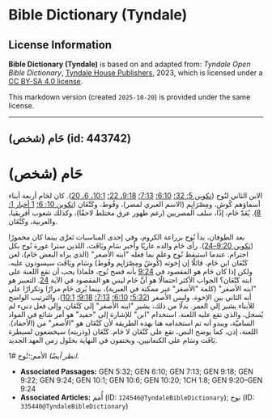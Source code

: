 # Bible Dictionary (Tyndale)

## License Information

**Bible Dictionary (Tyndale)** is based on and adapted from: _Tyndale Open Bible Dictionary_, [Tyndale House Publishers](https://tyndaleopenresources.com/), 2023, which is licensed under a [CC BY-SA 4.0 license](https://creativecommons.org/licenses/by-sa/4.0/legalcode.en).

This markdown version (created `2025-10-20`) is provided under the same license.



--------------------------------

## حَام (شخص) (id: 443742)

حَام (شخص)
==========

الابن الثاني لنُوح ([تكوين 5: 32؛](https://ref.ly/Gen5:32) [6:10؛](https://ref.ly/Gen6:10) [7:13؛](https://ref.ly/Gen7:13) [9:18، 22؛](https://ref.ly/Gen9:18,Gen9:22) [10:1، 6، 20](https://ref.ly/Gen10:1,Gen10:6,Gen10:20)). كان لحَام أربعة أبناء أسماؤهم كُوش، ومِصْرَايِم (الاسم العبري لمصر)، وفُوط، وكَنْعَان ([تكوين 10: 6؛](https://ref.ly/Gen10:6) [1 أخبار 1: 8](https://ref.ly/1Chr1:8)). يُعَدّ حَام، إذًا، سلف المصريين (رغم ظهور عرق مختلط لاحقًا)، وكذلك شعوب أفريقيا، والعربية، وكَنْعَان.

بعد الطوفان، بدأ نُوح بزراعة الكروم، وفي إحدى المناسبات تَعرَّى بينما كان مخمورًا ([تكوين 9:20–24](https://ref.ly/Gen9:20-Gen9:24)). رأى حَام والده عاريًا وأخبر سَام ويَافَث، اللذين سترا عورة نُوح بكل احترام. عندما استيقظ نُوح وعلم بما فعله "ابنه الأصغر" (الذي يراه البعض حَام)، لعن كَنْعَان ابن حَام، قائلًا إن إخوته (كُوشُ ومِصْرَايِم وفُوط) وسَام ويَافَث سيسودون عليه. ولكن إذا كان حَام هو المقصود في [9:24](https://ref.ly/Gen9:24) بأنه فضح نُوح، فلماذا يجب أن تقع اللعنة على ابنه كَنْعَان؟ الجواب الأكثر احتمالًا هو أنَّ حَام ليس هو المقصود في الآية [24](https://ref.ly/Gen9:24). التعبير هو "ابنه الأصغر" (كلمة "الأصغر" غير ممكنة في العبرية)، بينما يُرى حَام مرارًا وتكرارًا على أنه الثاني بين الإخوة، وليس الأصغر ([5:32؛](https://ref.ly/Gen5:32) [6:10؛](https://ref.ly/Gen6:10) [7:13؛](https://ref.ly/Gen7:13) [9:18؛](https://ref.ly/Gen9:18) [10:1](https://ref.ly/Gen10:1))، والترتيب الواضح للأبناء يشير إلى العمر. بدلًا من ذلك، يشير "ابنه الأصغر" إلى كَنْعَان، وإلى فعل دنيء لم يُسجل، والذي تقع عليه اللعنة. استخدام "ابن" للإشارة إلى "حفيد" هو أمر شائع في المواد الساميّة، ويبدو أنه تم استخدامه هنا بهذه الطريقة لأن كَنْعَان هو "الأصغر" من (الأحفاد). اللعنة، إذن، كما يوضح النص، تقع على كَنْعَان لا حَام. كَنْعَان (وذريته) سيخضعون لسيطرة يَافَث وسَام على الكنعانيين، ويختفون في النهاية بحلول زمن العهد الجديد.

*انظر أيضًا* الأمم;؛نُوح \#1.

* **Associated Passages:** GEN 5:32; GEN 6:10; GEN 7:13; GEN 9:18; GEN 9:22; GEN 9:24; GEN 10:1; GEN 10:6; GEN 10:20; 1CH 1:8; GEN 9:20–GEN 9:24
* **Associated Articles:** أُمم (ID: `124546@TyndaleBibleDictionary`); نوح (ID: `335440@TyndaleBibleDictionary`)

